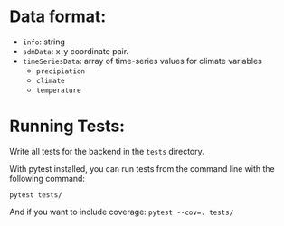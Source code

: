 # Data format:
- ```info```: string
- ```sdmData```: x-y coordinate pair.
- ```timeSeriesData```: array of time-series values for climate variables
  - ```precipiation```
  - ```climate```
  - ```temperature```

# Running Tests:
Write all tests for the backend in the ```tests``` directory.

With pytest installed, you can run tests from the command line with the following command:

```pytest tests/```

And if you want to include coverage:
```pytest --cov=. tests/```

